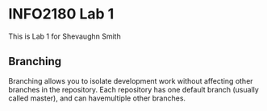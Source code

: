 # INFO2180 Lab 1

This is Lab 1 for Shevaughn Smith

## Branching

Branching allows you to isolate development work without
affecting other branches in the repository. Each repository
has one default branch (usually called master), and can havemultiple other branches.
